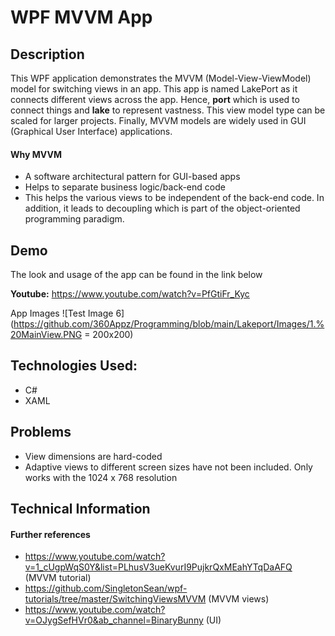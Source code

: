 # WPF MVVM App

## Description
This WPF application demonstrates the MVVM (Model-View-ViewModel) model for switching views in an app. This app is named LakePort as it connects different views across the app. Hence, **port** which is used to connect things and **lake** to represent vastness. This view model type can be scaled for larger projects. Finally, MVVM models are widely used in GUI (Graphical User Interface) applications.



#### **Why MVVM**
 * A software architectural pattern for GUI-based apps
 * Helps to separate business logic/back-end code
 * This helps the various views to be independent of the back-end code. In addition, it leads to decoupling which is part of the      object-oriented programming paradigm.



## Demo
The look and usage of the app can be found in the link below

**Youtube:** https://www.youtube.com/watch?v=PfGtiFr_Kyc

App Images
![Test Image 6](https://github.com/360Appz/Programming/blob/main/Lakeport/Images/1.%20MainView.PNG = 200x200)


## Technologies Used:
* C#
* XAML




## Problems
* View dimensions are hard-coded
* Adaptive views to different screen sizes have not been included. Only works with the 1024 x 768 resolution




## Technical Information
#### **Further references**
* https://www.youtube.com/watch?v=1_cUgpWqS0Y&list=PLhusV3ueKvurI9PujkrQxMEahYTqDaAFQ (MVVM tutorial)
* https://github.com/SingletonSean/wpf-tutorials/tree/master/SwitchingViewsMVVM (MVVM views)
* https://www.youtube.com/watch?v=OJygSefHVr0&ab_channel=BinaryBunny (UI)
